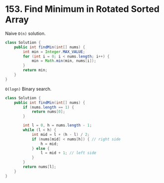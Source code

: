 # 153. Find Minimum in Rotated Sorted Array

Naive `O(n)` solution.

```java
class Solution {
    public int findMin(int[] nums) {
        int min = Integer.MAX_VALUE;
        for (int i = 0; i < nums.length; i++) {
            min = Math.min(min, nums[i]);
        }
        return min;
    }
}
```

`O(logn)` Binary search.

```java
class Solution {
    public int findMin(int[] nums) {
        if (nums.length == 1) {
            return nums[0];
        }

        int l = 0, h = nums.length - 1;
        while (l < h) {
            int mid = l + (h - l) / 2;
            if (nums[mid] < nums[h]) { // right side
                h = mid;
            } else {
                l = mid + 1; // left side
            }
        }
        return nums[l];
    }
}
```

